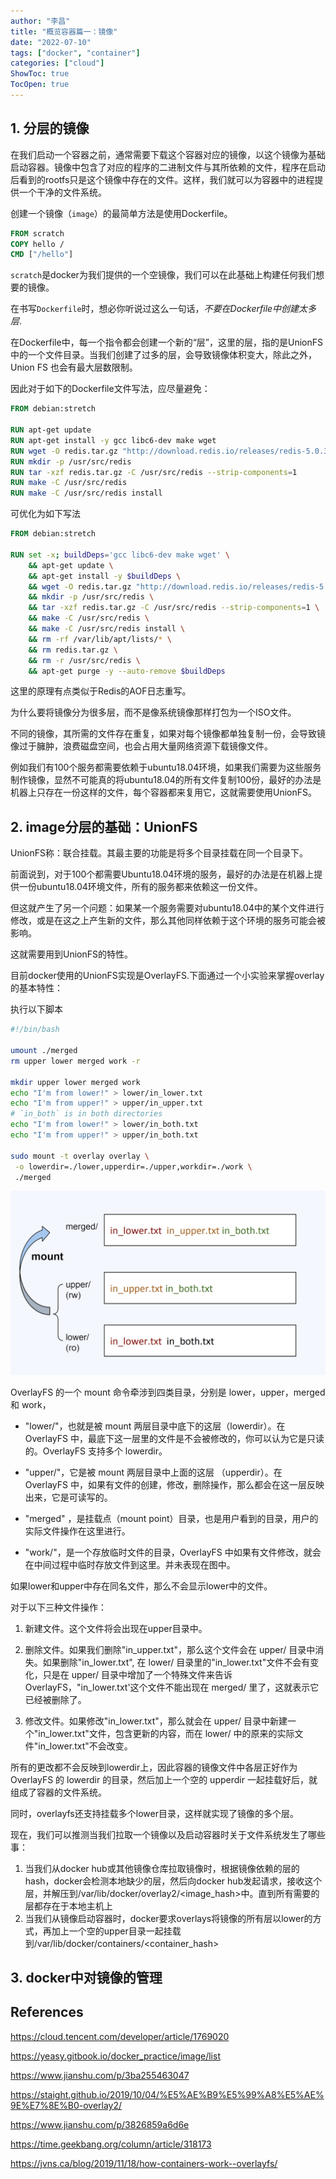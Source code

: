 ```yaml
---
author: "李昌"
title: "概览容器篇一：镜像"
date: "2022-07-10"
tags: ["docker", "container"]
categories: ["cloud"]
ShowToc: true
TocOpen: true
---
```


## 1. 分层的镜像

在我们启动一个容器之前，通常需要下载这个容器对应的镜像，以这个镜像为基础启动容器。镜像中包含了对应的程序的二进制文件与其所依赖的文件，程序在启动后看到的rootfs只是这个镜像中存在的文件。这样，我们就可以为容器中的进程提供一个干净的文件系统。

创建一个镜像（`image`）的最简单方法是使用Dockerfile。

```dockerfile
FROM scratch
COPY hello /
CMD ["/hello"]
```

`scratch`是docker为我们提供的一个空镜像，我们可以在此基础上构建任何我们想要的镜像。

在书写`Dockerfile`时，想必你听说过这么一句话，*不要在Dockerfile中创建太多层*.

在Dockerfile中，每一个指令都会创建一个新的“层”，这里的层，指的是UnionFS中的一个文件目录。当我们创建了过多的层，会导致镜像体积变大，除此之外，Union FS 也会有最大层数限制。

因此对于如下的Dockerfile文件写法，应尽量避免：
```dockerfile
FROM debian:stretch

RUN apt-get update
RUN apt-get install -y gcc libc6-dev make wget
RUN wget -O redis.tar.gz "http://download.redis.io/releases/redis-5.0.3.tar.gz"
RUN mkdir -p /usr/src/redis
RUN tar -xzf redis.tar.gz -C /usr/src/redis --strip-components=1
RUN make -C /usr/src/redis
RUN make -C /usr/src/redis install
```

可优化为如下写法
```dockerfile
FROM debian:stretch

RUN set -x; buildDeps='gcc libc6-dev make wget' \
    && apt-get update \
    && apt-get install -y $buildDeps \
    && wget -O redis.tar.gz "http://download.redis.io/releases/redis-5.0.3.tar.gz" \
    && mkdir -p /usr/src/redis \
    && tar -xzf redis.tar.gz -C /usr/src/redis --strip-components=1 \
    && make -C /usr/src/redis \
    && make -C /usr/src/redis install \
    && rm -rf /var/lib/apt/lists/* \
    && rm redis.tar.gz \
    && rm -r /usr/src/redis \
    && apt-get purge -y --auto-remove $buildDeps
```

这里的原理有点类似于Redis的AOF日志重写。

为什么要将镜像分为很多层，而不是像系统镜像那样打包为一个ISO文件。

不同的镜像，其所需的文件存在重复，如果对每个镜像都单独复制一份，会导致镜像过于臃肿，浪费磁盘空间，也会占用大量网络资源下载镜像文件。

例如我们有100个服务都需要依赖于ubuntu18.04环境，如果我们需要为这些服务制作镜像，显然不可能真的将ubuntu18.04的所有文件复制100份，最好的办法是机器上只存在一份这样的文件，每个容器都来复用它，这就需要使用UnionFS。

## 2. image分层的基础：UnionFS

UnionFS称：联合挂载。其最主要的功能是将多个目录挂载在同一个目录下。

前面说到，对于100个都需要Ubuntu18.04环境的服务，最好的办法是在机器上提供一份ubuntu18.04环境文件，所有的服务都来依赖这一份文件。

但这就产生了另一个问题：如果某一个服务需要对ubuntu18.04中的某个文件进行修改，或是在这之上产生新的文件，那么其他同样依赖于这个环境的服务可能会被影响。

这就需要用到UnionFS的特性。

目前docker使用的UnionFS实现是OverlayFS.下面通过一个小实验来掌握overlay的基本特性：

执行以下脚本

```sh
#!/bin/bash

umount ./merged
rm upper lower merged work -r

mkdir upper lower merged work
echo "I'm from lower!" > lower/in_lower.txt
echo "I'm from upper!" > upper/in_upper.txt
# `in_both` is in both directories
echo "I'm from lower!" > lower/in_both.txt
echo "I'm from upper!" > upper/in_both.txt

sudo mount -t overlay overlay \
 -o lowerdir=./lower,upperdir=./upper,workdir=./work \
 ./merged
```

![20220710170306](https://raw.githubusercontent.com/lich-Img/blogImg/master/img/20220710170306.png)

OverlayFS 的一个 mount 命令牵涉到四类目录，分别是 lower，upper，merged 和 work，

- "lower/"，也就是被 mount 两层目录中底下的这层（lowerdir）。在 OverlayFS 中，最底下这一层里的文件是不会被修改的，你可以认为它是只读的。OverlayFS 支持多个 lowerdir。

- "upper/"，它是被 mount 两层目录中上面的这层 （upperdir）。在 OverlayFS 中，如果有文件的创建，修改，删除操作，那么都会在这一层反映出来，它是可读写的。

- "merged" ，是挂载点（mount point）目录，也是用户看到的目录，用户的实际文件操作在这里进行。

- "work/"，是一个存放临时文件的目录，OverlayFS 中如果有文件修改，就会在中间过程中临时存放文件到这里。并未表现在图中。

如果lower和upper中存在同名文件，那么不会显示lower中的文件。

对于以下三种文件操作：

1. 新建文件。这个文件将会出现在upper目录中。

2. 删除文件。如果我们删除"in_upper.txt"，那么这个文件会在 upper/ 目录中消失。如果删除"in_lower.txt", 在 lower/ 目录里的"in_lower.txt"文件不会有变化，只是在 upper/ 目录中增加了一个特殊文件来告诉 OverlayFS，"in_lower.txt'这个文件不能出现在 merged/ 里了，这就表示它已经被删除了。

3. 修改文件。如果修改"in_lower.txt"，那么就会在 upper/ 目录中新建一个"in_lower.txt"文件，包含更新的内容，而在 lower/ 中的原来的实际文件"in_lower.txt"不会改变。

所有的更改都不会反映到lowerdir上，因此容器的镜像文件中各层正好作为 OverlayFS 的 lowerdir 的目录，然后加上一个空的 upperdir 一起挂载好后，就组成了容器的文件系统。

同时，overlayfs还支持挂载多个lower目录，这样就实现了镜像的多个层。

现在，我们可以推测当我们拉取一个镜像以及启动容器时关于文件系统发生了哪些事：
1. 当我们从docker hub或其他镜像仓库拉取镜像时，根据镜像依赖的层的hash，docker会检测本地缺少的层，然后向docker hub发起请求，接收这个层，并解压到/var/lib/docker/overlay2/<image_hash>中。直到所有需要的层都存在于本地主机上
2. 当我们从镜像启动容器时，docker要求overlays将镜像的所有层以lower的方式，再加上一个空的upper目录一起挂载到/var/lib/docker/containers/<container_hash>

## 3. docker中对镜像的管理




## References

https://cloud.tencent.com/developer/article/1769020

https://yeasy.gitbook.io/docker_practice/image/list

https://www.jianshu.com/p/3ba255463047

https://staight.github.io/2019/10/04/%E5%AE%B9%E5%99%A8%E5%AE%9E%E7%8E%B0-overlay2/

https://www.jianshu.com/p/3826859a6d6e

https://time.geekbang.org/column/article/318173

https://jvns.ca/blog/2019/11/18/how-containers-work--overlayfs/